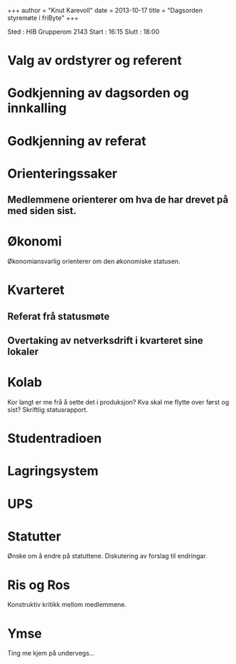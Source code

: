 +++
author = "Knut Karevoll"
date = 2013-10-17
title = "Dagsorden styremøte i friByte"
+++

Sted : HIB Grupperom 2143 Start : 16:15 Slutt : 18:00

# Valg av ordstyrer og referent

# Godkjenning av dagsorden og innkalling

# Godkjenning av referat

# Orienteringssaker

## Medlemmene orienterer om hva de har drevet på med siden sist.

# Økonomi

Økonomiansvarlig orienterer om den økonomiske statusen.

# Kvarteret

## Referat frå statusmøte

## Overtaking av netverksdrift i kvarteret sine lokaler

# Kolab

Kor langt er me frå å sette det i produksjon? Kva skal me flytte over
først og sist? Skriftlig statusrapport.

# Studentradioen

# Lagringsystem

# UPS

# Statutter

Ønske om å endre på statuttene. Diskutering av forslag til endringar.

# Ris og Ros

Konstruktiv kritikk mellom medlemmene.

# Ymse

Ting me kjem på undervegs...

